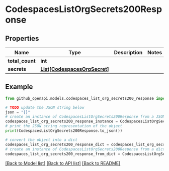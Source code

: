 # CodespacesListOrgSecrets200Response


## Properties

Name | Type | Description | Notes
------------ | ------------- | ------------- | -------------
**total_count** | **int** |  | 
**secrets** | [**List[CodespacesOrgSecret]**](CodespacesOrgSecret.md) |  | 

## Example

```python
from github_openapi.models.codespaces_list_org_secrets200_response import CodespacesListOrgSecrets200Response

# TODO update the JSON string below
json = "{}"
# create an instance of CodespacesListOrgSecrets200Response from a JSON string
codespaces_list_org_secrets200_response_instance = CodespacesListOrgSecrets200Response.from_json(json)
# print the JSON string representation of the object
print(CodespacesListOrgSecrets200Response.to_json())

# convert the object into a dict
codespaces_list_org_secrets200_response_dict = codespaces_list_org_secrets200_response_instance.to_dict()
# create an instance of CodespacesListOrgSecrets200Response from a dict
codespaces_list_org_secrets200_response_from_dict = CodespacesListOrgSecrets200Response.from_dict(codespaces_list_org_secrets200_response_dict)
```
[[Back to Model list]](../README.md#documentation-for-models) [[Back to API list]](../README.md#documentation-for-api-endpoints) [[Back to README]](../README.md)


